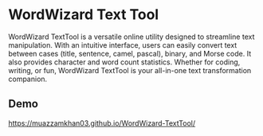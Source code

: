 
# WordWizard Text Tool

WordWizard TextTool is a versatile online utility designed to streamline text manipulation. With an intuitive interface, users can easily convert text between cases (title, sentence, camel, pascal), binary, and Morse code. It also provides character and word count statistics. Whether for coding, writing, or fun, WordWizard TextTool is your all-in-one text transformation companion.


## Demo

https://muazzamkhan03.github.io/WordWizard-TextTool/




